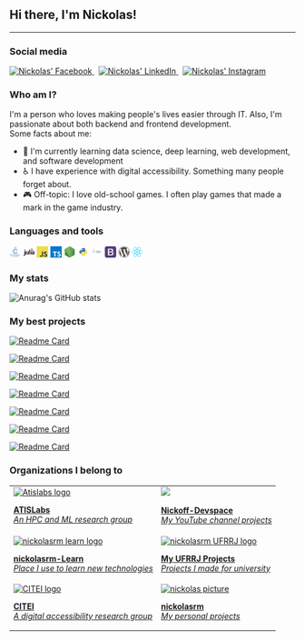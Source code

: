 ## Hi there, I'm Nickolas!
<hr>

### Social media

<a href="https://www.facebook.com/nickolas.rocha.5//">
  <img alt="Nickolas' Facebook" width="30px" src="https://facebookbrand.com/wp-content/uploads/2019/04/f_logo_RGB-Hex-Blue_512.png?w=512&h=512" />
</a>&nbsp
<a href="https://www.linkedin.com/in/nickolas-da-rocha-machado-1566b3198/">
  <img alt="Nickolas' LinkedIn" width="30px" src="https://content.linkedin.com/content/dam/me/business/en-us/amp/brand-site/v2/bg/LI-Bug.svg.original.svg" />
</a>&nbsp
<a href="https://www.instagram.com/rocha_nickolas/">
  <img alt="Nickolas' Instagram" width="30px" src="https://facebookbrand.com/wp-content/uploads/2021/03/Instagram_AppIcon_Aug2017.png" />
</a>

### Who am I?
I'm a person who loves making people's lives easier through IT.
Also, I'm passionate about both backend and frontend development.
<br>
Some facts about me:
- 🌱 I'm currently learning data science, deep learning, web development, and software development
- ♿ I have experience with digital accessibility. Something many people forget about.
- 🎮 Off-topic: I love old-school games. I often play games that made a mark in the game industry.


### Languages and tools


<code><img height="20" src="https://raw.githubusercontent.com/github/explore/80688e429a7d4ef2fca1e82350fe8e3517d3494d/topics/c/c.png"></code>
<code><img height="20" src="https://raw.githubusercontent.com/github/explore/80688e429a7d4ef2fca1e82350fe8e3517d3494d/topics/julia/julia.png"></code>
<code><img height="20" src="https://raw.githubusercontent.com/github/explore/80688e429a7d4ef2fca1e82350fe8e3517d3494d/topics/javascript/javascript.png"></code>
<code><img height="20" src="https://raw.githubusercontent.com/github/explore/80688e429a7d4ef2fca1e82350fe8e3517d3494d/topics/typescript/typescript.png"></code>
<code><img height="20" src="https://raw.githubusercontent.com/github/explore/80688e429a7d4ef2fca1e82350fe8e3517d3494d/topics/nodejs/nodejs.png"></code>
<code><img height="20" src="https://raw.githubusercontent.com/github/explore/80688e429a7d4ef2fca1e82350fe8e3517d3494d/topics/python/python.png"></code>
<code><img height="20" src="https://raw.githubusercontent.com/github/explore/80688e429a7d4ef2fca1e82350fe8e3517d3494d/topics/java/java.png"></code>
<code><img height="20" src="https://raw.githubusercontent.com/github/explore/80688e429a7d4ef2fca1e82350fe8e3517d3494d/topics/bootstrap/bootstrap.png"></code>
<code><img height="20" src="https://raw.githubusercontent.com/github/explore/80688e429a7d4ef2fca1e82350fe8e3517d3494d/topics/wordpress/wordpress.png"></code>
<code><img height="20" src="https://raw.githubusercontent.com/devicons/devicon/7a4ca8aa871d6dca81691e018d31eed89cb70a76/icons/react/react-original.svg"></code>


### My stats


![Anurag's GitHub stats](https://github-readme-stats.vercel.app/api?username=nickolasrm&show_icons=true&theme=algolia&count_private=true)



### My best projects

[![Readme Card](https://github-readme-stats.vercel.app/api/pin/?username=nickolasrm&repo=BitsMNIST.jl)](https://github.com/nickolasrm/BitsMNIST.jl)

[![Readme Card](https://github-readme-stats.vercel.app/api/pin/?username=ATISLabs&repo=TinyML.jl)](https://github.com/ATISLabs/TinyML.jl)

[![Readme Card](https://github-readme-stats.vercel.app/api/pin/?username=nickolasrm&repo=TimelineBubbles)](https://github.com/nickolasrm/TimelineBubbles)

[![Readme Card](https://github-readme-stats.vercel.app/api/pin/?username=nickolasrm&repo=PointerArithmetic.jl)](https://github.com/nickolasrm/PointerArithmetic.jl)

[![Readme Card](https://github-readme-stats.vercel.app/api/pin/?username=nickolasrm-UFRRJ&repo=BRTAutomaton.jl)](https://github.com/nickolasrm-UFRRJ/BRTAutomaton.jl)

[![Readme Card](https://github-readme-stats.vercel.app/api/pin/?username=nickolasrm&repo=ResumeBuilder)](https://github.com/nickolasrm/ResumeBuilder)

[![Readme Card](https://github-readme-stats.vercel.app/api/pin/?username=nickolasrm&repo=GPUvsCPUMatrixMultiplication)](https://github.com/nickolasrm/GPUvsCPUMatrixMultiplication)


### Organizations I belong to

<table>
  <tr>
    <td>
      <a href="https://github.com/ATISLabs">
        <img src="https://avatars.githubusercontent.com/u/63740618?s=200&v=4" alt="Atislabs logo" /><br>
        <p>
          <b>ATISLabs</b><br>
          <i>An HPC and ML research group</i>
        </p>
      </a>
    </td>
    <td>
      <a href="https://github.com/Nickoff-Devspace" alt="Nickoff logo">
        <img src="https://avatars.githubusercontent.com/u/84944064?s=200&v=4" /><br>
        <p>
          <b>Nickoff-Devspace</b><br>
          <i>My YouTube channel projects</i>
        </p>
      </a>
    </td>
  </tr>
  <tr>
    <td>
      <a href="https://github.com/nickolasrm-Learn">
        <img src="https://avatars.githubusercontent.com/u/87676560?s=200&v=4" alt="nickolasrm learn logo" /><br>
        <p>
          <b>nickolasrm-Learn</b><br>
          <i>Place I use to learn new technologies</i>
        </p>
      </a>
    </td>
    <td>
      <a href="https://github.com/nickolasrm-UFRRJ">
        <img src="https://avatars.githubusercontent.com/u/79663830?s=200&v=4" alt="nickolasrm UFRRJ logo" /><br>
        <p>
          <b>My UFRRJ Projects</b><br>
          <i>Projects I made for university</i>
        </p>
      </a>
    </td>
  </tr>
  <tr>
    <td>
      <a href="https://github.com/CITEI">
        <img src="https://avatars.githubusercontent.com/u/87669227?s=200&v=4" alt="CITEI logo" /><br>
        <p>
          <b>CITEI</b><br>
          <i>A digital accessibility research group</i>
        </p>
      </a>
    </td>
    <td>
      <a href="https://github.com/nickolasrm">
        <img src="https://avatars.githubusercontent.com/u/26887281?s=200&v=4" alt="nickolas picture" /><br>
        <p>
          <b>nickolasrm</b><br>
          <i>My personal projects</i>
        </p>
      </a>
    </td>
  </tr>
</table>
